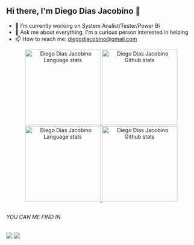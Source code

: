 ## Hi there, I'm Diego Dias Jacobino 👋

- 🔭 I’m currently working on System Analist/Tester/Power Bi
- 💬 Ask me about everything, I'm a curious person interested in helping
- 📫 How to reach me: diegodjacobino@gmail.com

<div align="center"> 
<a href="https://github.com/anuraghazra/github-readme-stats#gh-light-mode-only">
<img height=200 src="https://github-readme-stats-git-masterrstaa-rickstaa.vercel.app/api/top-langs/?username=diegodjacobino&layout=compact&langs_count=10&hide_border=true&include_orgs=true&theme=dark&bg_color=000000#gh-light-mode-only" alt="Diego Dias Jacobino Language stats" />
</a>
<a href="https://github.com/anuraghazra/github-readme-stats#gh-light-mode-only">
<img height=200 src="https://github-readme-stats-git-masterrstaa-rickstaa.vercel.app/api?username=diegodjacobino&show_icons=true&count_private=true&line_height=28&hide_border=true&card_width=400&include_all_commits=true&include_orgs=true&exclude_repo=github-readme-stats&theme=dark&bg_color=000000#gh-light-mode-only" alt="Diego Dias Jacobino Github stats" />
</a>
</div>

<!-- Dark Mode -->
<div align="center"> 
<a href="https://github.com/anuraghazra/github-readme-stats#gh-dark-mode-only">
<img height=200 src="https://github-readme-stats-git-masterrstaa-rickstaa.vercel.app/api/top-langs/?username=diegodjacobino&layout=compact&langs_count=10&hide_border=true&include_orgs=true&theme=dark&bg_color=000000#gh-dark-mode-only" alt="Diego Dias Jacobino Language stats" />
</a>
<a href="https://github.com/anuraghazra/github-readme-stats#gh-dark-mode-only">
<img height=200 src="https://github-readme-stats-git-masterrstaa-rickstaa.vercel.app/api?username=diegodjacobino&show_icons=true&count_private=true&line_height=28&hide_border=true&card_width=400&include_all_commits=true&include_orgs=true&exclude_repo=github-readme-stats&theme=dark&bg_color=000000#gh-dark-mode-only" alt="Diego Dias Jacobino Github stats" />
</a>
</div>

##

###### YOU CAN ME FIND IN

<div>
 <a href="https://www.linkedin.com/in/diegojacobino/" target="_blank"><img src="https://img.shields.io/badge/-LinkedIn-%230077B5?style=for-the-badge&logo=linkedin&logoColor=white"></a> 
  <a href = "mailto:diegodjacobino@gmail.com" target="_blank"><img src="https://img.shields.io/badge/-Gmail-%23333?style=for-the-badge&logo=gmail&logoColor=white" ></a>
</div>
